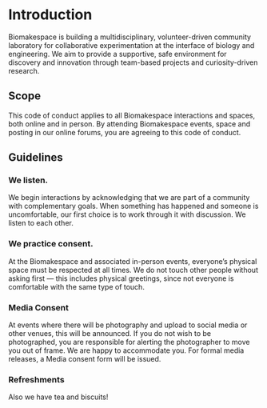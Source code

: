  # Introduction
  
 Biomakespace is building a multidisciplinary, volunteer-driven community laboratory for collaborative experimentation at the interface of biology and engineering. We aim to provide a supportive, safe environment for discovery and innovation through team-based projects and curiosity-driven research.
  
 ## Scope
  
 This code of conduct applies to all Biomakespace interactions and spaces, both online and in person. By attending Biomakespace events, space and posting in our online forums, you are agreeing to this code of conduct.
  
 ## Guidelines
  
 ### We listen.
 
 We begin interactions by acknowledging that we are part of a community with complementary goals. When something has happened and someone is uncomfortable, our first choice is to work through it with discussion. We listen to each other.
 
 ### We practice consent.
 
 At the Biomakespace and associated in-person events, everyone’s physical space must be respected at all times. We do not touch other people without asking first — this includes physical greetings, since not everyone is comfortable with the same type of touch.
 
 ### Media Consent
 
 At events where there will be photography and upload to social media or other venues, this will be announced. If you do not wish to be photographed, you are responsible for alerting the photographer to move you out of frame. We are happy to accommodate you. For formal media releases, a Media consent form will be issued.

### Refreshments

Also we have tea and biscuits!
